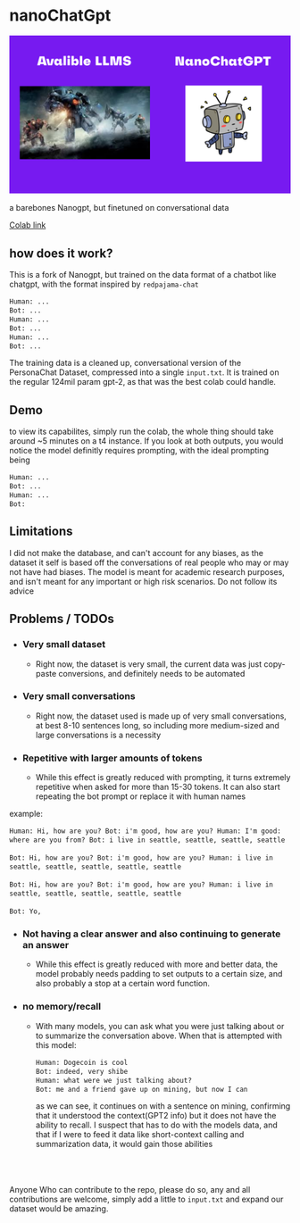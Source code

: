 # nanoChatGpt

![nanoChatGPT](https://github.com/VatsaDev/nanoChatGPT/blob/fbe107f9687464a1bea9b052009389f92a96983f/assets/template.png)

a barebones Nanogpt, but finetuned on conversational data 

[Colab link](https://colab.research.google.com/drive/1a2aW5eClKjHVQJp-qtHDz4m6ai4yh49Z?usp=sharing)
## how does it work?

This is a fork of Nanogpt, but trained on the data format of a chatbot like chatgpt, with the format inspired by `redpajama-chat` 

```
Human: ...
Bot: ...
Human: ...
Bot: ...
Human: ...
Bot: ...
```

The training data is a cleaned up, conversational version of the PersonaChat Dataset, compressed into a single `input.txt`. It is trained on the regular 124mil param gpt-2, as that was the best colab could handle. 

## Demo
to view its capabilites, simply run the colab, the whole thing should take around ~5 minutes on a t4 instance. If you look at both outputs, you would notice the model definitly requires prompting, with the ideal prompting being

```
Human: ...
Bot: ...
Human: ...
Bot:
```

## Limitations 

I did not make the database, and can't account for any biases, as the dataset it self is based off the conversations of real people who may or may not have had biases. The model is meant for academic research purposes, and isn't meant for any important or high risk scenarios. Do not follow its advice

## Problems / TODOs
 * ### Very small dataset
    
    * Right now, the dataset is very small, the current data was just copy-paste conversions, and definitely needs to be automated
        
    
* ### Very small conversations
    
    * Right now, the dataset used is made up of very small conversations, at best 8-10 sentences long, so including more medium-sized and large conversations is a necessity
        
    
* ### Repetitive with larger amounts of tokens
    
    * While this effect is greatly reduced with prompting, it turns extremely repetitive when asked for more than 15-30 tokens. It can also start repeating the bot prompt or replace it with human names
        
    

example:

```plaintext
Human: Hi, how are you? Bot: i'm good, how are you? Human: I'm good: where are you from? Bot: i live in seattle, seattle, seattle, seattle

Bot: Hi, how are you? Bot: i'm good, how are you? Human: i live in seattle, seattle, seattle, seattle, seattle

Bot: Hi, how are you? Bot: i'm good, how are you? Human: i live in seattle, seattle, seattle, seattle, seattle

Bot: Yo,
```

* ### Not having a clear answer and also continuing to generate an answer
    
    * While this effect is greatly reduced with more and better data, the model probably needs padding to set outputs to a certain size, and also probably a stop at a certain word function.
        
    
* ### no memory/recall
    
    * With many models, you can ask what you were just talking about or to summarize the conversation above. When that is attempted with this model:
        
        ```plaintext
        Human: Dogecoin is cool 
        Bot: indeed, very shibe
        Human: what were we just talking about?
        Bot: me and a friend gave up on mining, but now I can
        ```
        
        as we can see, it continues on with a sentence on mining, confirming that it understood the context(GPT2 info) but it does not have the ability to recall. I suspect that has to do with the models data, and that if I were to feed it data like short-context calling and summarization data, it would gain those abilities

      
<br /><br /><br />
Anyone Who can contribute to the repo, please do so, any and all contributions are welcome, simply add a little to `input.txt` and expand our dataset would be amazing.
